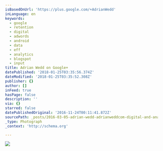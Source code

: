```yaml
---
isBasedOnUrl: 'https://plus.google.com/+AdrianWedd'
inLanguage: en
keywords:
  - google
  - retention
  - digital
  - adwords
  - android
  - data
  - eff
  - analytics
  - blogspot
  - input
title: Adrian Wedd on Google+
datePublished: '2018-01-25T03:35:56.374Z'
dateModified: '2018-01-25T03:35:52.308Z'
publisher: {}
author: []
inFeed: true
hasPage: false
description: ''
via: {}
starred: false
datePublishedOriginal: '2016-11-24T00:11:41.872Z'
sourcePath: _posts/2016-03-05-adrian-wedd-adrianweddcom-digital-and-analytics-at-digi.md
_type: Photograph
_context: 'http://schema.org'

---
```

![](https://s3-us-west-2.amazonaws.com/the-grid-img/p/16a444ce56e4b1895eb2955e1b83c31177bfd674.png)